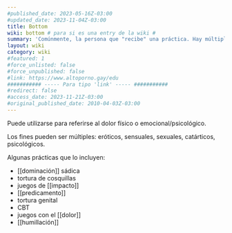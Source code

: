 ```yaml
---
#published_date: 2023-05-16Z-03:00
#updated_date: 2023-11-04Z-03:00
title: Bottom
wiki: bottom # para si es una entry de la wiki #
summary: 'Comúnmente, la persona que "recibe" una práctica. Hay múltiples formas y sabores de bottom: conejite de cuerdas, power bottom, Dom bottom, brat bottom, etc...'
layout: wiki
category: wiki
#featured: 1
#force_unlisted: false
#force_unpublished: false
#link: https://www.altoporno.gay/edu
########### ----- Para tipo 'link' ----- ###########
#redirect: false
#access_date: 2023-11-21Z-03:00
#original_published_date: 2010-04-03Z-03:00
---
```


Puede utilizarse para referirse al dolor físico o emocional/psicológico.

Los fines pueden ser múltiples: eróticos, sensuales, sexuales, catárticos, psicológicos. 

Algunas prácticas que lo incluyen: 
- [[dominación]] sádica
- tortura de cosquillas
- juegos de [[impacto]]
- [[predicamento]]
- tortura genital
- CBT
- juegos con el [[dolor]]
- [[humillación]]
